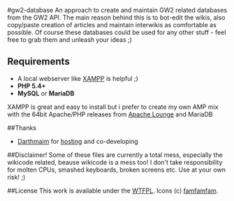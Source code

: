 #gw2-database
An approach to create and maintain GW2 related databases from the GW2 API. The main reason behind this is to bot-edit the wikis, also copy/paste creation of articles and maintain interwikis as comfortable as possible.
Of course these databases could be used for any other stuff - feel free to grab them and unleash your ideas ;)

## Requirements
- A local webserver like [XAMPP](http://www.apachefriends.org/xampp.html) is helpful ;)
- **PHP 5.4+**
- **MySQL** or **MariaDB**

XAMPP is great and easy to install but i prefer to create my own AMP mix with the 64bit Apache/PHP releases from [Apache Lounge](http://www.apachelounge.com/) and MariaDB

##Thanks
- [Darthmaim](http://wiki-de.guildwars2.com/wiki/Benutzer:Darthmaim) for [hosting](http://gw2wbot.darthmaim.de/smiley/) and co-developing

##Disclaimer!
Some of these files are currently a total mess, especially the wikicode related, beause wikicode is a mess too! I don't take responsibility for molten CPUs, smashed keyboards, broken screens etc. Use at your own risk! ;)

##License
This work is available under the [WTFPL](http://www.wtfpl.net/about/).
Icons (c) [famfamfam](http://www.famfamfam.com/).
